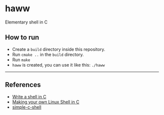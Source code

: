 # haww

Elementary shell in C

## How to run

- Create a `build` directory inside this repository.
- Run `cmake ..` in the `build` directory.
- Run `make`
- `haww` is created, you can use it like this: `./haww`

---

## References

- [Write a shell in C](https://brennan.io/2015/01/16/write-a-shell-in-c/)
- [Making your own Linux Shell in C](https://www.geeksforgeeks.org/making-linux-shell-c/)
- [simple-c-shell](https://github.com/jmreyes/simple-c-shell)
